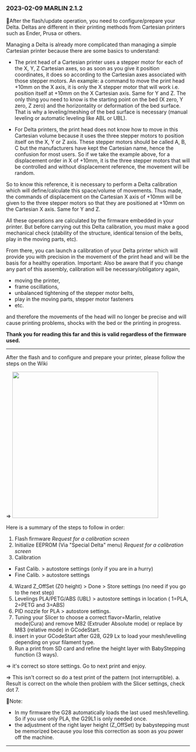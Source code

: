 ### 2023-02-09 MARLIN 2.1.2
📝After the flash/update operation, you need to configure/prepare your Delta. Deltas are different in their printing methods from Cartesian printers such as Ender, Prusa or others.

Managing a Delta is already more complicated than managing a simple Cartesian printer because there are some basics to understand:
- The print head of a Cartesian printer uses a stepper motor for each of the X, Y, Z Cartesian axes, so as soon as you give it position coordinates, it does so according to the Cartesian axes associated with those stepper motors. 
An example: 
a command to move the print head +10mm on the X axis, it is only the X stepper motor that will work i.e. position itself at +10mm on the X Cartesian axis. Same for Y and Z.
The only thing you need to know is the starting point on the bed (X zero, Y zero, Z zero) and the horizontality or deformation of the bed surface. That is why a leveling/meshing of the bed surface is necessary (manual leveling or automatic leveling like ABL or UBL).

- For Delta printers, the print head does not know how to move in this Cartesian volume because it uses the three stepper motors to position itself on the X, Y or Z axis. These stepper motors should be called A, B, C but the manufacturers have kept the Cartesian name, hence the confusion for most users. So if we take the example above, for a displacement order in X of +10mm, it is the three stepper motors that will be controlled and without displacement reference, the movement will be random.

So to know this reference, it is necessary to perform a Delta calibration which will define/calculate this space/volume of movements. Thus made, the commands of displacement on the Cartesian X axis of +10mm will be given to the three stepper motors so that they are positioned at +10mm on the Cartesian X axis. Same for Y and Z.

All these operations are calculated by the firmware embedded in your printer. But before carrying out this Delta calibration, you must make a good mechanical check (stability of the structure, identical tension of the belts, play in the moving parts, etc). 

From there, you can launch a calibration of your Delta printer which will provide you with precision in the movement of the print head and will be the basis for a healthy operation.
Important: Also be aware that if you change any part of this assembly, calibration will be necessary/obligatory again,
- moving the printer,
- frame oscillations,
- unbalanced tightening of the stepper motor belts,
- play in the moving parts, stepper motor fasteners
- etc.

and therefore the movements of the head will no longer be precise and will cause printing problems, shocks with the bed or the printing in progress.

**Thank you for reading this far and this is valid regardless of the firmware used.**

***
After the flash and to configure and prepare your printer, please follow the steps on the Wiki 

=> [<img width=400 src="https://github.com/Foxies-CSTL/Marlin_2.1.x/wiki/icons/FLSun-Wiki.png" />](https://github.com/Foxies-CSTL/Marlin_2.1.x/wiki/2.SETTINGS-THE-PRINTER)

Here is a summary of the steps to follow in order:
1. Flash firmware
*Request for a calibration screen*
2. Initialize EEPROM (Via "Special Delta" menu)
*Request for a calibration screen*
3. Calibration
 - Fast Calib. > autostore settings (only if you are in a hurry)
 - Fine Calib. > autostore settings
4. Wizard Z_OffSet (Z0 height) > Done > Store settings (no need if you go to the next step)
5. Levelings PLA/PETG/ABS (UBL) > autostore settings in location ( 1=PLA, 2=PETG and 3=ABS)
6. PID nozzle for PLA > autostore settings.
7. Tuning your Slicer to choose a correct flavor=Marlin, relative mode(Cura) and remove M82 (Extruder Absolute mode) or replace by M83 (relative mode) in GCodeStart.
8. insert in your GCodeStart after G28, G29 Lx to load your mesh/levelling depending on your filament type.
9. Run a print from SD card and refine the height layer with BabyStepping function (3 ways).

 => it's correct so store settings. Go to next print and enjoy.

 => This isn't correct so do a test print of the pattern (not interruptible).
  a. Result is correct on the whole then problem with the Slicer settings, check dot 7.

📌Note:
- In my firmware the G28 automatically loads the last used mesh/levelling. So if you use only PLA, the G29L1 is only needed once.
- the adjustment of the right layer height (Z_OffSet) by babystepping must be memorized because you lose this correction as soon as you power off the machine.
***
